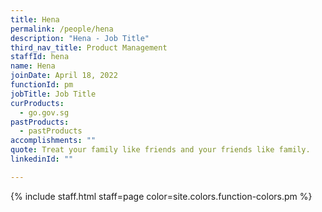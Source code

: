 ```yaml
---
title: Hena
permalink: /people/hena
description: "Hena - Job Title"
third_nav_title: Product Management
staffId: hena
name: Hena
joinDate: April 18, 2022
functionId: pm
jobTitle: Job Title
curProducts:
  - go.gov.sg
pastProducts:
  - pastProducts
accomplishments: ""
quote: Treat your family like friends and your friends like family.
linkedinId: ""

---
```


{% include staff.html staff=page color=site.colors.function-colors.pm %}
